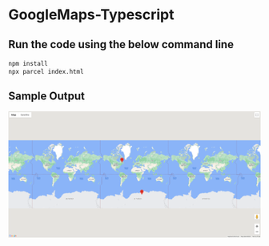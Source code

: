 # GoogleMaps-Typescript

## Run the code using the below command line

```
npm install
npx parcel index.html
```

## Sample Output

![Map](./Map.PNG)
